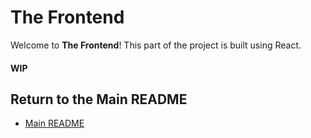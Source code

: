# The Frontend

Welcome to **The Frontend**! This part of the project is built using React.

#### WIP

## Return to the Main README

- [Main README](../README.md)
